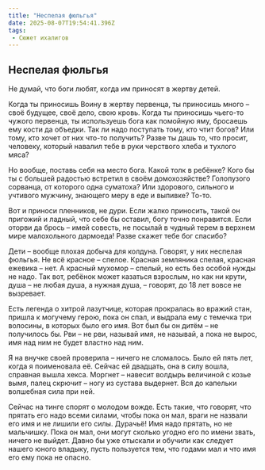 ```yaml
---
title: "Неспелая фюльгья"
date: 2025-08-07T19:54:41.396Z
tags:
 - Сюжет ихалигов
---
```


Неспелая фюльгья
----------------

Не думай, что боги любят, когда им приносят в жертву детей.

Когда ты приносишь Воину в жертву первенца, ты приносишь много – своё
будущее, своё дело, свою кровь. Когда ты приносишь чьего-то чужого
первенца, ты используешь бога как помойную яму, бросаешь ему кости да
объедки. Так ли надо поступать тому, кто чтит богов? Или тому, кто хочет
от них что-то получить? Разве ты дашь то, что просит, человеку, который
навалил тебе в руки черствого хлеба и тухлого мяса?

Но вообще, поставь себя на место бога. Какой толк в ребёнке? Кого бы ты
с большей радостью встретил в своём домохозяйстве? Голопузого сорванца,
от которого одна суматоха? Или здорового, сильного и учтивого мужчину,
знающего меру в еде и выпивке? То-то.

Вот и приноси пленников, не дури. Если жалко приносить, такой он
пригожий и ладный, что себе бы оставил, богу точно понравится. Если
оторви да брось – имей совесть, не посылай в чудный терем в верхнем мире
малохольного дармоеда! Разве скажет тебе бог спасибо?

Дети – вообще плохая добыча для колдуна. Говорят, у них неспелая
фюльгья. Не всё красное – спелое. Красная земляника спелая, красная
ежевика – нет. А красный мухомор – спелый, но есть без особой нужды не
надо. Так вот, ребёнок может казаться взрослым, но как ни крути, душа –
не любая душа, а нужная душа, – говорят, до 18 лет вовсе не вызревает.

Есть легенда о хитрой лазутчице, которая прокралась во вражий стан,
пришла к могучему герою, пока он спал, и выдрала ему с темечка три
волосины, в которых было его имя. Вот был бы он дитём – не получилось
бы. Рви – не рви, называй имя, не называй, а пока не вырос, имя над ним
не будет властно над ним.

Я на внучке своей проверила – ничего не сломалось. Было ей пять лет,
когда я поименовала её. Сейчас ей двадцать, она в силу вошла, справная
вышла хекса. Моргнет – навесит волдырь величиной с козье вымя, палец
скрючит – ногу из сустава выдернет. Вся до капельки волшебная сила при
ней.

Сейчас на тинге спорят о молодом вожде. Есть такие, что говорят, что
прятать его надо всеми силами, чтобы пока он мал, враги не назвали его
имя и не лишили его силы. Дурачьё! Имя надо прятать, но не мальчишку.
Пока он мал, они могут сколько угодно его по имени звать, ничего не
выйдет. Давно бы уже отыскали и обучили как следует нашего юного
владыку, пусть пользуется тем, что годами мал и что имя его ему пока не
опасно.
